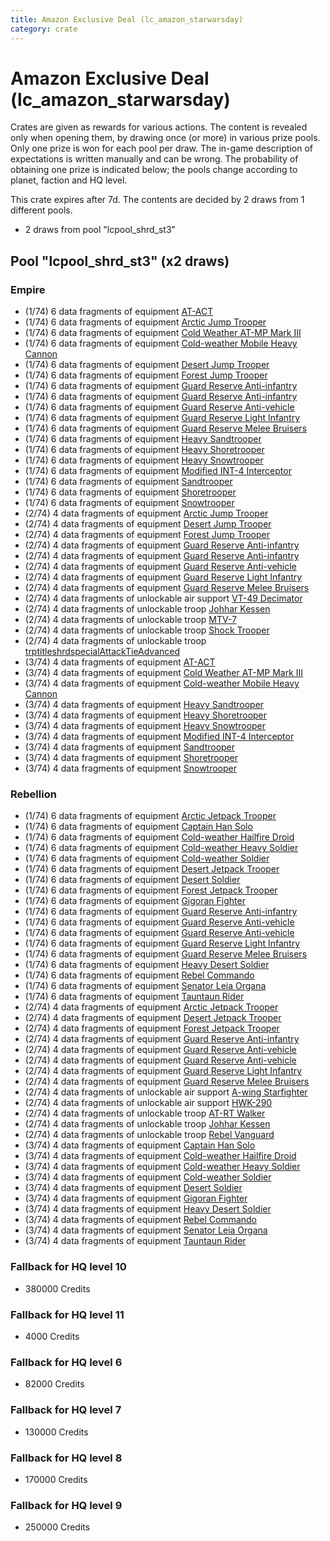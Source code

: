 ```yaml
---
title: Amazon Exclusive Deal (lc_amazon_starwarsday)
category: crate
---
```


# Amazon Exclusive Deal (lc_amazon_starwarsday)

Crates are given as rewards for various actions. The content is revealed only when opening them, by drawing once (or more) in various prize pools. Only one prize is won for each pool per draw. The in-game description of expectations is written manually and can be wrong. The probability of obtaining one prize is indicated below; the pools change according to planet, faction and HQ level.

This crate expires after 7d. The contents are decided by 2 draws from 1 different pools.
  * 2 draws from pool "lcpool_shrd_st3"

## Pool "lcpool_shrd_st3" (x2 draws)

### Empire

  * (1/74) 6 data fragments of equipment [AT-ACT](eqpEmpireCargoGreatDane)
  * (1/74) 6 data fragments of equipment [Arctic Jump Trooper](eqpEmpireSnowJumpTrooper)
  * (1/74) 6 data fragments of equipment [Cold Weather AT-MP Mark III](eqpEmpireArcticATMP)
  * (1/74) 6 data fragments of equipment [Cold-weather Mobile Heavy Cannon](eqpEmpireArcticMHC)
  * (1/74) 6 data fragments of equipment [Desert Jump Trooper](eqpEmpireSandJumpTrooper)
  * (1/74) 6 data fragments of equipment [Forest Jump Trooper](eqpEmpirePentagonJumpTrooper)
  * (1/74) 6 data fragments of equipment [Guard Reserve Anti-infantry](eqpEmpireBarracksSummonHeavy)
  * (1/74) 6 data fragments of equipment [Guard Reserve Anti-infantry](eqpEmpireFactorySummonLight)
  * (1/74) 6 data fragments of equipment [Guard Reserve Anti-vehicle](eqpEmpireFactorySummonHeavy)
  * (1/74) 6 data fragments of equipment [Guard Reserve Light Infantry](eqpEmpireBarracksSummonLight)
  * (1/74) 6 data fragments of equipment [Guard Reserve Melee Bruisers](eqpEmpireBarracksSummonMedium)
  * (1/74) 6 data fragments of equipment [Heavy Sandtrooper](eqpEmpireHeavySandtrooper)
  * (1/74) 6 data fragments of equipment [Heavy Shoretrooper](eqpEmpirePentagonHeavyTrooper)
  * (1/74) 6 data fragments of equipment [Heavy Snowtrooper](eqpEmpireHeavySnowtrooper)
  * (1/74) 6 data fragments of equipment [Modified INT-4 Interceptor](eqpEmpireArcticINT4)
  * (1/74) 6 data fragments of equipment [Sandtrooper](eqpEmpireSandtrooper)
  * (1/74) 6 data fragments of equipment [Shoretrooper](eqpEmpirePentagonTrooper)
  * (1/74) 6 data fragments of equipment [Snowtrooper](eqpEmpireSnowtrooper)
  * (2/74) 4 data fragments of equipment [Arctic Jump Trooper](eqpEmpireSnowJumpTrooper)
  * (2/74) 4 data fragments of equipment [Desert Jump Trooper](eqpEmpireSandJumpTrooper)
  * (2/74) 4 data fragments of equipment [Forest Jump Trooper](eqpEmpirePentagonJumpTrooper)
  * (2/74) 4 data fragments of equipment [Guard Reserve Anti-infantry](eqpEmpireBarracksSummonHeavy)
  * (2/74) 4 data fragments of equipment [Guard Reserve Anti-infantry](eqpEmpireFactorySummonLight)
  * (2/74) 4 data fragments of equipment [Guard Reserve Anti-vehicle](eqpEmpireFactorySummonHeavy)
  * (2/74) 4 data fragments of equipment [Guard Reserve Light Infantry](eqpEmpireBarracksSummonLight)
  * (2/74) 4 data fragments of equipment [Guard Reserve Melee Bruisers](eqpEmpireBarracksSummonMedium)
  * (2/74) 4 data fragments of unlockable air support [VT-49 Decimator](VT49)
  * (2/74) 4 data fragments of unlockable troop [Johhar Kessen](EmpireJohhar)
  * (2/74) 4 data fragments of unlockable troop [MTV-7](MTV7)
  * (2/74) 4 data fragments of unlockable troop [Shock Trooper](Shock)
  * (2/74) 4 data fragments of unlockable troop [trptitleshrdspecialAttackTieAdvanced](shrd_specialAttackTieAdvanced)
  * (3/74) 4 data fragments of equipment [AT-ACT](eqpEmpireCargoGreatDane)
  * (3/74) 4 data fragments of equipment [Cold Weather AT-MP Mark III](eqpEmpireArcticATMP)
  * (3/74) 4 data fragments of equipment [Cold-weather Mobile Heavy Cannon](eqpEmpireArcticMHC)
  * (3/74) 4 data fragments of equipment [Heavy Sandtrooper](eqpEmpireHeavySandtrooper)
  * (3/74) 4 data fragments of equipment [Heavy Shoretrooper](eqpEmpirePentagonHeavyTrooper)
  * (3/74) 4 data fragments of equipment [Heavy Snowtrooper](eqpEmpireHeavySnowtrooper)
  * (3/74) 4 data fragments of equipment [Modified INT-4 Interceptor](eqpEmpireArcticINT4)
  * (3/74) 4 data fragments of equipment [Sandtrooper](eqpEmpireSandtrooper)
  * (3/74) 4 data fragments of equipment [Shoretrooper](eqpEmpirePentagonTrooper)
  * (3/74) 4 data fragments of equipment [Snowtrooper](eqpEmpireSnowtrooper)

### Rebellion

  * (1/74) 6 data fragments of equipment [Arctic Jetpack Trooper](eqpRebelEchoBaseJetpackTrooper)
  * (1/74) 6 data fragments of equipment [Captain Han Solo](eqpRebelCaptainSolo)
  * (1/74) 6 data fragments of equipment [Cold-weather Hailfire Droid](eqpRebelArcticHailfire)
  * (1/74) 6 data fragments of equipment [Cold-weather Heavy Soldier](eqpRebelEchoBaseHeavySoldier)
  * (1/74) 6 data fragments of equipment [Cold-weather Soldier](eqpRebelEchoBaseSoldier)
  * (1/74) 6 data fragments of equipment [Desert Jetpack Trooper](eqpRebelSandJetpackTrooper)
  * (1/74) 6 data fragments of equipment [Desert Soldier](eqpRebelSandSoldier)
  * (1/74) 6 data fragments of equipment [Forest Jetpack Trooper](eqpRebelPentagonJetpackTrooper)
  * (1/74) 6 data fragments of equipment [Gigoran Fighter](eqpRebelShaggyAlien)
  * (1/74) 6 data fragments of equipment [Guard Reserve Anti-infantry](eqpRebelFactorySummonLight)
  * (1/74) 6 data fragments of equipment [Guard Reserve Anti-vehicle](eqpRebelBarracksSummonHeavy)
  * (1/74) 6 data fragments of equipment [Guard Reserve Anti-vehicle](eqpRebelFactorySummonHeavy)
  * (1/74) 6 data fragments of equipment [Guard Reserve Light Infantry](eqpRebelBarracksSummonLight)
  * (1/74) 6 data fragments of equipment [Guard Reserve Melee Bruisers](eqpRebelBarracksSummonMedium)
  * (1/74) 6 data fragments of equipment [Heavy Desert Soldier](eqpRebelHeavySandSoldier)
  * (1/74) 6 data fragments of equipment [Rebel Commando](eqpRebelPentagonSoldier)
  * (1/74) 6 data fragments of equipment [Senator Leia Organa](eqpRebelDiplomat)
  * (1/74) 6 data fragments of equipment [Tauntaun Rider](eqpRebelTauntaun)
  * (2/74) 4 data fragments of equipment [Arctic Jetpack Trooper](eqpRebelEchoBaseJetpackTrooper)
  * (2/74) 4 data fragments of equipment [Desert Jetpack Trooper](eqpRebelSandJetpackTrooper)
  * (2/74) 4 data fragments of equipment [Forest Jetpack Trooper](eqpRebelPentagonJetpackTrooper)
  * (2/74) 4 data fragments of equipment [Guard Reserve Anti-infantry](eqpRebelFactorySummonLight)
  * (2/74) 4 data fragments of equipment [Guard Reserve Anti-vehicle](eqpRebelBarracksSummonHeavy)
  * (2/74) 4 data fragments of equipment [Guard Reserve Anti-vehicle](eqpRebelFactorySummonHeavy)
  * (2/74) 4 data fragments of equipment [Guard Reserve Light Infantry](eqpRebelBarracksSummonLight)
  * (2/74) 4 data fragments of equipment [Guard Reserve Melee Bruisers](eqpRebelBarracksSummonMedium)
  * (2/74) 4 data fragments of unlockable air support [A-wing Starfighter](AWing)
  * (2/74) 4 data fragments of unlockable air support [HWK-290](HWK290)
  * (2/74) 4 data fragments of unlockable troop [AT-RT Walker](ATRT)
  * (2/74) 4 data fragments of unlockable troop [Johhar Kessen](RebelJohhar)
  * (2/74) 4 data fragments of unlockable troop [Rebel Vanguard](Vanguard)
  * (3/74) 4 data fragments of equipment [Captain Han Solo](eqpRebelCaptainSolo)
  * (3/74) 4 data fragments of equipment [Cold-weather Hailfire Droid](eqpRebelArcticHailfire)
  * (3/74) 4 data fragments of equipment [Cold-weather Heavy Soldier](eqpRebelEchoBaseHeavySoldier)
  * (3/74) 4 data fragments of equipment [Cold-weather Soldier](eqpRebelEchoBaseSoldier)
  * (3/74) 4 data fragments of equipment [Desert Soldier](eqpRebelSandSoldier)
  * (3/74) 4 data fragments of equipment [Gigoran Fighter](eqpRebelShaggyAlien)
  * (3/74) 4 data fragments of equipment [Heavy Desert Soldier](eqpRebelHeavySandSoldier)
  * (3/74) 4 data fragments of equipment [Rebel Commando](eqpRebelPentagonSoldier)
  * (3/74) 4 data fragments of equipment [Senator Leia Organa](eqpRebelDiplomat)
  * (3/74) 4 data fragments of equipment [Tauntaun Rider](eqpRebelTauntaun)

### Fallback for HQ level 10

  * 380000 Credits

### Fallback for HQ level 11

  * 4000 Credits

### Fallback for HQ level 6

  * 82000 Credits

### Fallback for HQ level 7

  * 130000 Credits

### Fallback for HQ level 8

  * 170000 Credits

### Fallback for HQ level 9

  * 250000 Credits